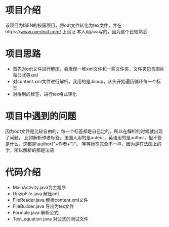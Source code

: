 # 项目介绍
该项目为ISEN的校园项目，将odt文件转化为tex文件，并在https://www.overleaf.com/ 上验证
本人用java写的，因为这个比较熟悉

# 项目思路
- 首先对odt文件进行解压，会发现一堆xml文件和一些文件夹，文件夹包含图片和公式等xml
- 对content.xml文件进行解析，我用的是Jsoup，从头开始遍历循环每一个标签
- 对得到的标签，进行tex格式转化

# 项目中遇到的问题
因为odt文件是比较自由的，每一个标签都是自己定的，所以在解析的时候就出现了问题。
比如解析作者标签，法国人用的是auteur，英语用的是author，但不管是什么，这都是\\author{"+作者+"}"。
等等标签完全不一样，因为是在法国上的学，所以解析的都是法语

# 代码介绍
- MainActivity.java为主程序
- UnzipFile.java 解压odt
- FileReader.java  解析content.xml文件
- FileBuilder.java   导出为tex文件
- Formule.java  解析公式
- Test_equation.java 对公式的测试文件
